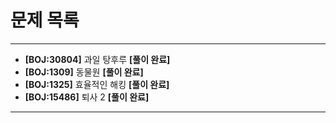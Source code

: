# 문제 목록

---

- **[BOJ:30804]** 과일 탕후루 **[풀이 완료]**
- **[BOJ:1309]** 동물원 **[풀이 완료]**
- **[BOJ:1325]** 효율적인 해킹 **[풀이 완료]**
- **[BOJ:15486]** 퇴사 2 **[풀이 완료]**

---

